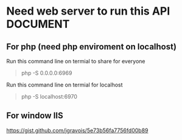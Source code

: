 # Need web server to run this API DOCUMENT

## For php (need php enviroment on localhost)
Run this command line on termial to share for everyone 

> php -S 0.0.0.0:6969 

Run this command line on termial for localhost

> php -S localhost:6970 

## For window IIS

https://gist.github.com/jgravois/5e73b56fa7756fd00b89
